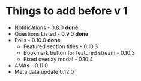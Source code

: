 # Things to add before v 1
- Notifications - 0.8.0 **done**
- Questions Listed - 0.9.0 **done**
- Polls - 0.10.0 **done**
  - Featured section titles - 0.10.3
  - Bookmark button for featured stream - 0.10.3
  - Fixed overlay modal - 0.10.4
- AMAs - 0.11.0
- Meta data update 0.12.0
